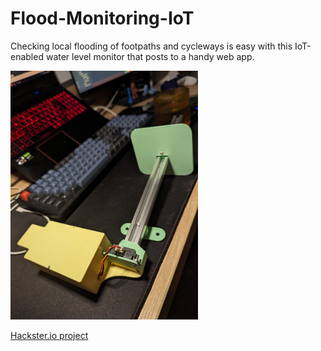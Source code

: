 # Flood-Monitoring-IoT
Checking local flooding of footpaths and cycleways is easy with this IoT-enabled water level monitor that posts to a handy web app.

<img src="docs/prototype.jpg" alt="prototype" width="300">

[Hackster.io project](https://www.hackster.io/Meadeor/infrastructure-flood-monitoring-for-all-d776bc) 